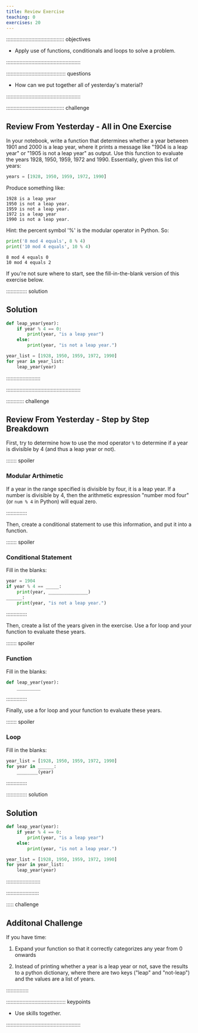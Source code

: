```yaml
---
title: Review Exercise
teaching: 0
exercises: 20
---
```


::::::::::::::::::::::::::::::::::::::: objectives

- Apply use of functions, conditionals and loops to solve a problem.

::::::::::::::::::::::::::::::::::::::::::::::::::

:::::::::::::::::::::::::::::::::::::::: questions

- How can we put together all of yesterday's material?

::::::::::::::::::::::::::::::::::::::::::::::::::

:::::::::::::::::::::::::::::::::::::::  challenge

## Review From Yesterday - All in One Exercise

In your notebook, write a function that determines whether a year between 1901 and 2000 is a leap year,
where it prints a message like "1904 is a leap year" or "1905 is not a leap year" as
output.  Use this function to evaluate the years 1928, 1950, 1959, 1972 and 1990.
Essentially, given this list of years:

```python
years = [1928, 1950, 1959, 1972, 1990]
```

Produce something like:

```output
1928 is a leap year
1950 is not a leap year.
1959 is not a leap year.
1972 is a leap year
1990 is not a leap year.
```

Hint: the percent symbol '%' is the modular operator in Python.  So:

```python
print('8 mod 4 equals', 8 % 4)
print('10 mod 4 equals', 10 % 4)
```

```output
8 mod 4 equals 0
10 mod 4 equals 2
```

If you're not sure where to start, see the fill-in-the-blank version of this exercise below.

:::::::::::::: solution

## Solution

```python
def leap_year(year):
    if year % 4 == 0:
        print(year, "is a leap year")
    else:
        print(year, "is not a leap year.")

year_list = [1928, 1950, 1959, 1972, 1990]
for year in year_list:
    leap_year(year)
```

:::::::::::::::::::::::

::::::::::::::::::::::::::::::::::::::::::::::::::

:::::::::::: challenge

## Review From Yesterday - Step by Step Breakdown

First, try to determine how to use the mod operator `%` to determine
if a year is divisible by 4 (and thus a leap year or not).

::::::: spoiler 

### Modular Arthimetic

If a year in the range specified is divisible by four, it is a leap year.
If a number is divisible by 4, then the arithmetic expression "number mod four" (or
`num % 4` in Python) will equal zero.

::::::::::::::

Then, create a conditional statement to use this information, and put
it into a function.

::::::: spoiler 

### Conditional Statement

Fill in the blanks:

```python
year = 1904
if year % 4 == _____:
    print(year, _______________)
______:
    print(year, "is not a leap year.")
```

::::::::::::::

Then, create a list of the years given in the exercise.  Use a for loop
and your function to evaluate these years.

::::::: spoiler 

### Function

Fill in the blanks:

```python
def leap_year(year):
    _________
```

::::::::::::::

Finally, use a for loop and your function to evaluate these years.

::::::: spoiler

### Loop

Fill in the blanks:

```python
year_list = [1928, 1950, 1959, 1972, 1990]
for year in ______:
    ________(year)
```

::::::::::::::

:::::::::::::: solution

## Solution

```python
def leap_year(year):
    if year % 4 == 0:
        print(year, "is a leap year")
    else:
        print(year, "is not a leap year.")

year_list = [1928, 1950, 1959, 1972, 1990]
for year in year_list:
    leap_year(year)
```

:::::::::::::::::::::::

::::::::::::::::::::::


::::: challenge

## Additonal Challenge 

If you have time:

1. Expand your function so that it correctly categorizes
  any year from 0 onwards

2. Instead of printing whether a year is a leap year or not, save
  the results to a python dictionary, where there are two keys ("leap"
  and "not-leap") and the values are a list of years.

:::::::::::::::


:::::::::::::::::::::::::::::::::::::::: keypoints

- Use skills together.

::::::::::::::::::::::::::::::::::::::::::::::::::


